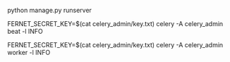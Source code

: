 
python manage.py runserver

FERNET_SECRET_KEY=$(cat celery_admin/key.txt) celery -A celery_admin beat -l INFO

FERNET_SECRET_KEY=$(cat celery_admin/key.txt) celery -A celery_admin worker -l INFO